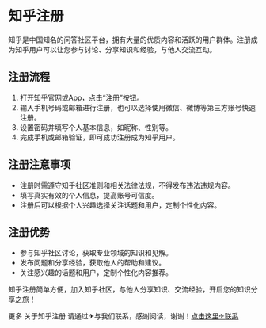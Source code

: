 # 知乎注册

知乎是中国知名的问答社区平台，拥有大量的优质内容和活跃的用户群体。注册成为知乎用户可以让您参与讨论、分享知识和经验，与他人交流互动。

## 注册流程

1. 打开知乎官网或App，点击“注册”按钮。
2. 输入手机号码或邮箱进行注册，也可以选择使用微信、微博等第三方账号快速注册。
3. 设置密码并填写个人基本信息，如昵称、性别等。
4. 完成手机或邮箱验证，即可成功注册成为知乎用户。

## 注册注意事项

- 注册时需遵守知乎社区准则和相关法律法规，不得发布违法违规内容。
- 填写真实有效的个人信息，提高账号可信度。
- 注册后可以根据个人兴趣选择关注话题和用户，定制个性化内容。

## 注册优势

- 参与知乎社区讨论，获取专业领域的知识和见解。
- 发布问题和分享经验，获取他人的帮助和建议。
- 关注感兴趣的话题和用户，定制个性化内容推荐。

知乎注册简单方便，加入知乎社区，与他人分享知识、交流经验，开启您的知识分享之旅！

更多 关于知乎注册 请通过✈与我们联系，感谢阅读，谢谢！[点击这里✈联系](https://t.me/pt99bot)
